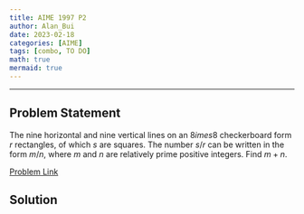 ```yaml
---
title: AIME 1997 P2    
author: Alan_Bui    
date: 2023-02-18
categories: [AIME]
tags: [combo, TO DO]
math: true    
mermaid: true  
---
```


---
## Problem Statement

The nine horizontal and nine vertical lines on an $8	imes8$ checkerboard form $r$ rectangles, of which $s$ are squares. The number $s/r$ can be written in the form $m/n,$ where $m$ and $n$ are relatively prime positive integers. Find $m + n.$

[Problem Link](https://artofproblemsolving.com/wiki/index.php/1997_AIME_Problems/Problem_2)

## Solution



